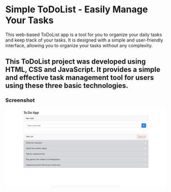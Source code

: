 # Simple ToDoList - Easily Manage Your Tasks

This web-based ToDoList app is a tool for you to organize your daily tasks and keep track of your tasks. It is designed with a simple and user-friendly interface, allowing you to organize your tasks without any complexity.

<h2>This ToDoList project was developed using HTML, CSS and JavaScript. It provides a simple and effective task management tool for users using these three basic technologies.</h2>

<h3>Screenshot</h3>

![](/screen.png)

